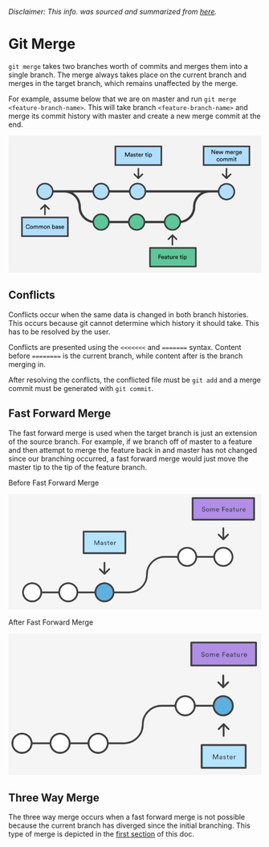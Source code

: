 *Disclaimer: This info. was sourced and summarized from [here](https://www.atlassian.com/git/tutorials/using-branches/git-merge).*

# Git Merge

`git merge` takes two branches worth of commits and merges them into a single branch. The merge always takes place on the current branch and merges in the target branch, which remains unaffected by the merge.

For example, assume below that we are on master and run `git merge <feature-branch-name>`. This will take branch `<feature-branch-name>` and merge its commit history with master and create a new merge commit at the end.

![merge](merge.jpg)

## Conflicts

Conflicts occur when the same data is changed in both branch histories. This occurs because git cannot determine which history it should take. This has to be resolved by the user.

Conflicts are presented using the `<<<<<<<` and `=======` syntax. Content before `========` is the current branch, while content after is the branch merging in.

After resolving the conflicts, the conflicted file must be `git add` and a merge commit must be generated with `git commit`.

## Fast Forward Merge

The fast forward merge is used when the target branch is just an extension of the source branch. For example, if we branch off of master to a feature and then attempt to merge the feature back in and master has not changed since our branching occurred, a fast forward merge would just move the master tip to the tip of the feature branch.

Before Fast Forward Merge

![before-ff](before-ff.jpg)

After Fast Forward Merge

![after-ff](after-ff.jpg)

## Three Way Merge

The three way merge occurs when a fast forward merge is not possible because the current branch has diverged since the initial branching. This type of merge is depicted in the [first section](#git-merge) of this doc.